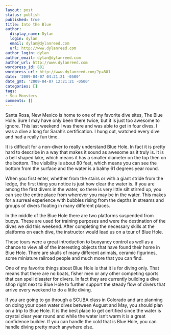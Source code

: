 ```yaml
---
layout: post
status: publish
published: true
title: Into the Blue
author:
  display_name: Dylan
  login: dylan
  email: dylan@dylanreed.com
  url: http://www.dylanreed.com
author_login: dylan
author_email: dylan@dylanreed.com
author_url: http://www.dylanreed.com
wordpress_id: 881
wordpress_url: http://www.dylanreed.com/?p=881
date: '2009-04-07 04:21:21 -0500'
date_gmt: '2009-04-07 12:21:21 -0500'
categories: []
tags:
- Sea Monsters
comments: []
---
```

<p class="MsoNormal">Santa Rosa, New Mexico is home to one of my favorite dive sites, The Blue Hole. Sure I may have only been there twice, but it is just too awesome to ignore. This last weekend I was there and was able to get in four dives. I was a dive a long for Sarah&rsquo;s certification. I hung out, watched every dive and had a really fun time.</p></p>
<p class="MsoNormal">It is difficult for a non-diver to really understand Blue Hole. In fact it is pretty hard to describe in a way that makes it sound as awesome as it truly is. It is a bell shaped lake, which means it has a smaller diameter on the top then on the bottom. The visibility is about 80 feet, which means you can see the bottom from the surface and the water is a balmy 61 degrees year round.</p></p>
<p class="MsoNormal">When you first enter, whether from the stairs or with a giant stride from the ledge, the first thing you notice is just how clear the water is. If you are among the first divers in the water, so there is very little silt stirred up, you can see the entire place from wherever you may be in the water. This makes for a surreal experience with bubbles rising from the depths in streams and groups of divers floating in many different places.</p></p>
<p class="MsoNormal">In the middle of the Blue Hole there are two platforms suspended from buoys. These are used for training purposes and were the destination of the dives we did this weekend. After completing the necessary skills at the platforms on each dive, the instructor would lead us on a tour of Blue Hole.</p></p>
<p class="MsoNormal">These tours were a great introduction to buoyancy control as well as a chance to view all of the interesting objects that have found their home in Blue Hole. There are skulls of many different animals, ceramic figurines, some miniature railroad people and much more that you can find.</p></p>
<p class="MsoNormal">One of my favorite things about Blue Hole is that it is for diving only. That means that there are no boats, fisher men or any other competing sports that can spell disaster for divers. In fact they are currently building a dive shop right next to Blue Hole to further support the steady flow of divers that arrive every weekend to do a little diving.</p></p>
<p class="MsoNormal">If you are going to go through a SCUBA class in Colorado and are planning on doing your open water dives between August and May, you should plan on a trip to Blue Hole. It is the best place to get certified since the water is crystal clear year round and while the water isn&rsquo;t warm it is a great confidence builder. If you can handle the cold that is Blue Hole, you can handle diving pretty much anywhere else.&nbsp;</p></p>
